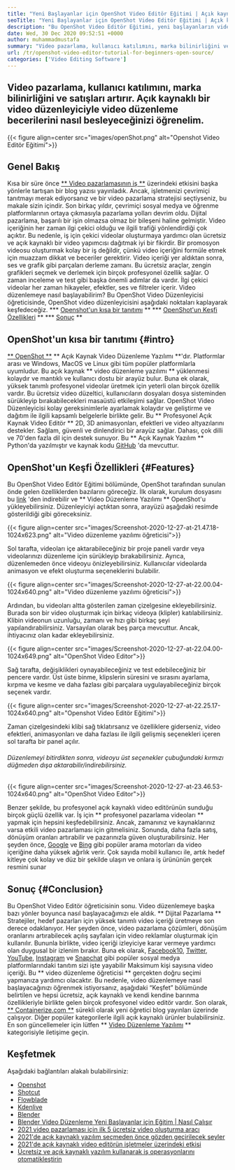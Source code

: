 ```yaml
---
title: "Yeni Başlayanlar için OpenShot Video Editör Eğitimi | Açık kaynak" 
seoTitle: "Yeni Başlayanlar için OpenShot Video Editör Eğitimi | Açık kaynak" 
description: "Bu OpenShot Video Editör Eğitimi, yeni başlayanların video düzenlemeye başlaması içindir. 3D animasyonlar ve daha fazlası gibi özellikler sunan modaya uygun bir video editörüdür." 
date: Wed, 30 Dec 2020 09:52:51 +0000
author: muhammadmustafa
summary: "Video pazarlama, kullanıcı katılımını, marka bilinirliğini ve satışları artırır. Açık kaynaklı bir video düzenleyiciyle video düzenleme becerilerini nasıl besleyeceğinizi öğrenelim." 
url: /tr/openshot-video-editor-tutorial-for-beginners-open-source/
categories: ['Video Editing Software']
---
```


## Video pazarlama, kullanıcı katılımını, marka bilinirliğini ve satışları artırır. Açık kaynaklı bir video düzenleyiciyle video düzenleme becerilerini nasıl besleyeceğinizi öğrenelim.

{{< figure align=center src="images/openShot.png" alt="Openshot Video Editör Eğitimi">}}


## Genel Bakış
Kısa bir süre önce [** Video pazarlamasının iş **][1] üzerindeki etkisini başka yönlerle tartışan bir blog yazısı yayınladık. Ancak, işletmenizi çevrimiçi tanıtmayı merak ediyorsanız ve bir video pazarlama stratejisi seçtiyseniz, bu makale sizin içindir. Son birkaç yıldır, çevrimiçi sosyal medya ve öğrenme platformlarının ortaya çıkmasıyla pazarlama yolları devrim oldu. Dijital pazarlama, başarılı bir işin olmazsa olmaz bir bileşeni haline gelmiştir. Video içeriğinin her zaman ilgi çekici olduğu ve ilgili trafiği yönlendirdiği çok açıktır. Bu nedenle, iş için çekici videolar oluşturmaya yardımcı olan ücretsiz ve açık kaynaklı bir video yapımcısı dağıtmak iyi bir fikirdir.
Bir promosyon videosu oluşturmak kolay bir iş değildir, çünkü video içeriğini formüle etmek için muazzam dikkat ve beceriler gerektirir. Video içeriği yer aldıktan sonra, ses ve grafik gibi parçaları derleme zamanı. Bu ücretsiz araçlar, zengin grafikleri seçmek ve derlemek için birçok profesyonel özellik sağlar. O zaman inceleme ve test gibi başka önemli adımlar da vardır. İlgi çekici videolar her zaman hikayeler, efektler, ses ve filtreler içerir. Video düzenlemeye nasıl başlayabilirim? Bu OpenShot Video Düzenleyicisi öğreticisinde, OpenShot video düzenleyicisini aşağıdaki noktaları kaplayarak keşfedeceğiz.
  *** [Openshot'un kısa bir tanıtımı][2] **
  *** [OpenShot'un Keşfi Özellikleri][3] **
  *** [Sonuç][4] **

## OpenShot'un kısa bir tanıtımı {#intro}
[** OpenShot **][5] ** Açık Kaynak Video Düzenleme Yazılımı **'dır. Platformlar arası ve Windows, MacOS ve Linux gibi tüm popüler platformlarla uyumludur. Bu açık kaynak ** video düzenleme yazılımı ** yüklenmesi kolaydır ve mantıklı ve kullanıcı dostu bir arayüz bulur. Buna ek olarak, yüksek tanımlı profesyonel videolar üretmek için yeterli olan birçok özellik vardır. Bu ücretsiz video düzeltici, kullanıcıların dosyaları dosya sisteminden sürükleyip bırakabilecekleri masaüstü etkileşimi sağlar. OpenShot Video Düzenleyicisi kolay gereksinimlerle ayarlamak kolaydır ve geliştirme ve dağıtım ile ilgili kapsamlı belgelerle birlikte gelir.
Bu ** Profesyonel Açık Kaynak Video Editör ** 2D, 3D animasyonları, efektleri ve video altyazılarını destekler. Sağlam, güvenli ve dinlendirici bir arayüz sağlar. Dahası, çok dilli ve 70'den fazla dil için destek sunuyor. Bu ** Açık Kaynak Yazılım ** Python'da yazılmıştır ve kaynak kodu [GitHub][6] 'da mevcuttur.

## OpenShot'un Keşfi Özellikleri {#Features}
Bu OpenShot Video Editör Eğitimi bölümünde, OpenShot tarafından sunulan önde gelen özelliklerden bazılarını göreceğiz. İlk olarak, kurulum dosyasını bu [link][7] 'den indirebilir ve ** Video Düzenleme Yazılımı ** OpenShot'u yükleyebilirsiniz.
Düzenleyiciyi açtıktan sonra, arayüzü aşağıdaki resimde gösterildiği gibi göreceksiniz.

{{< figure align=center src="images/Screenshot-2020-12-27-at-21.47.18-1024x623.png" alt="Video düzenleme yazılımı öğreticisi">}}

Sol tarafta, videoları içe aktarabileceğiniz bir proje paneli vardır veya videolarınızı düzenleme için sürükleyip bırakabilirsiniz. Ayrıca, düzenlemeden önce videoyu önizleyebilirsiniz. Kullanıcılar videolarda animasyon ve efekt oluşturma seçeneklerini bulabilir.

{{< figure align=center src="images/Screenshot-2020-12-27-at-22.00.04-1024x640.png" alt="Video düzenleme yazılımı öğreticisi">}}

Ardından, bu videoları altta gösterilen zaman çizelgesine ekleyebilirsiniz. Burada son bir video oluşturmak için birkaç videoya (klipler) katılabilirsiniz. Klibin videonun uzunluğu, zamanı ve hızı gibi birkaç şeyi yapılandırabilirsiniz. Varsayılan olarak beş parça mevcuttur. Ancak, ihtiyacınız olan kadar ekleyebilirsiniz.

{{< figure align=center src="images/Screenshot-2020-12-27-at-22.04.00-1024x649.png" alt="OpenShot Video Editor">}}

Sağ tarafta, değişiklikleri oynayabileceğiniz ve test edebileceğiniz bir pencere vardır. Üst üste binme, klipslerin süresini ve sırasını ayarlama, kırpma ve kesme ve daha fazlası gibi parçalara uygulayabileceğiniz birçok seçenek vardır.

{{< figure align=center src="images/Screenshot-2020-12-27-at-22.25.17-1024x640.png" alt="Openshot Video Editör Eğitimi">}}

Zaman çizelgesindeki klibi sağ tıklatırsanız ve özelliklere giderseniz, video efektleri, animasyonları ve daha fazlası ile ilgili gelişmiş seçenekleri içeren sol tarafta bir panel açılır.

###### Düzenlemeyi bitirdikten sonra, videoyu üst seçenekler çubuğundaki kırmızı düğmeden dışa aktarabilir/indirebilirsiniz.

{{< figure align=center src="images/Screenshot-2020-12-27-at-23.46.53-1024x640.png" alt="OpenShot Video Editor">}}

Benzer şekilde, bu profesyonel açık kaynaklı video editörünün sunduğu birçok güçlü özellik var. İş için ** profesyonel pazarlama videoları ** yapmak için hepsini keşfedebilirsiniz. Ancak, zamanınız ve kaynaklarınız varsa etkili video pazarlaması için gitmelisiniz. Sonunda, daha fazla satış, dönüşüm oranları artırabilir ve pazarınızla güven oluşturabilirsiniz. Her şeyden önce, [Google][8] ve [Bing][9] gibi popüler arama motorları da video içeriğine daha yüksek ağırlık verir. Çok sayıda mobil kullanıcı ile, artık hedef kitleye çok kolay ve düz bir şekilde ulaşın ve onlara iş ürününün gerçek resmini sunar

## Sonuç {#Conclusion}
Bu OpenShot Video Editör öğreticisinin sonu. Video düzenlemeye başka bazı yönler boyunca nasıl başlayacağımızı ele aldık. ** Dijital Pazarlama ** Stratejiler, hedef pazarları için yüksek tanımlı video içeriği üretmeye son derece odaklanıyor. Her şeyden önce, video pazarlama çözümleri, dönüşüm oranlarını artırabilecek açılış sayfaları için video reklamlar oluşturmak için kullanılır. Bununla birlikte, video içeriği izleyiciye karar vermeye yardımcı olan duygusal bir izlenim bırakır. Buna ek olarak, [Facebook][10][10], [Twitter][11], [YouTube][12], [Instagram][13] ve [Snapchat][14] gibi popüler sosyal medya platformlarındaki tanıtım sizi işte yayabilir Maksimum kişi sayısına video içeriği. Bu ** video düzenleme öğreticisi ** gerçekten doğru seçimi yapmanıza yardımcı olacaktır. Bu nedenle, video düzenlemeye nasıl başlayacağınızı öğrenmek istiyorsanız, aşağıdaki “Keşfet” bölümünde belirtilen ve hepsi ücretsiz, açık kaynaklı ve kendi kendine barınma özellikleriyle birlikte gelen birçok profesyonel video editör vardır.
Son olarak, [** Containerize.com **][15] sürekli olarak yeni öğretici blog yayınları üzerinde çalışıyor. Diğer popüler kategorilerle ilgili açık kaynaklı ürünler bulabilirsiniz. En son güncellemeler için lütfen ** [Video Düzenleme Yazılımı][16] ** kategorisiyle iletişime geçin.

## Keşfetmek
Aşağıdaki bağlantıları alakalı bulabilirsiniz:
  * [Openshot][5]
  * [Shotcut][17]
  * [Flowblade][18]
  * [Kdenlive][19]
  * [Blender][20]
  * [Blender Video Düzenleme Yeni Başlayanlar için Eğitim | Nasıl Çalışır][21]
  * [2021 video pazarlaması için ilk 5 ücretsiz video oluşturma aracı][22]
  * [2021'de açık kaynaklı yazılım seçmeden önce gözden geçirilecek şeyler][23]
  * [2021'de açık kaynaklı video editörün işletmeler üzerindeki etkisi][1]
  * [Ücretsiz ve açık kaynaklı yazılım kullanarak iş operasyonlarını otomatikleştirin][24]

  
[1]: https://blog.containerize.com/video-editing-software/how-video-editing-software-improves-business-video-marketing/
[2]: #intro
[3]: #features
[4]: #Conclusion
[5]: https://products.containerize.com/video-editing-software/openshot
[6]: https://github.com/OpenShot/openshot-qt
[7]: https://www.openshot.org/download/
[8]: https://www.google.com/
[9]: https://www.bing.com/
[10]: https://www.facebook.com/
[11]: https://twitter.com/home
[12]: https://www.youtube.com/
[13]: http://instagram.com
[14]: https://www.snapchat.com/
[15]: https://www.containerize.com/
[16]: https://products.containerize.com/video-editing-software
[17]: https://products.containerize.com/video-editing-software/shotcut
[18]: https://products.containerize.com/video-editing-software/flowblade
[19]: https://products.containerize.com/video-editing-software/kdenlive
[20]: https://products.containerize.com/video-editing-software/blender
[21]: https://blog.containerize.com/video-editing-software/blender-video-editing-tutorial-for-beginners/
[22]: https://blog.containerize.com/video-editing-software/top-5-open-source-video-editor-software-for-video-marketing/
[23]: https://blog.containerize.com/cmdb-software/things-to-review-before-opting-open-source-software-in-2021/
[24]: https://blog.containerize.com/blogging/automate-business-operations-using-open-source-software/

